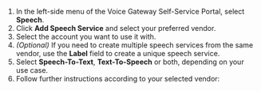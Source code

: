 

1. In the left-side menu of the Voice Gateway Self-Service Portal, select **Speech**.
2. Click **Add Speech Service** and select your preferred vendor.
3. Select the account you want to use it with. 
4. _(Optional)_ If you need to create multiple speech services from the same vendor, use the **Label** field to create a unique speech service.
5. Select **Speech-To-Text**, **Text-To-Speech** or both, depending on your use case.
6. Follow further instructions according to your selected vendor: